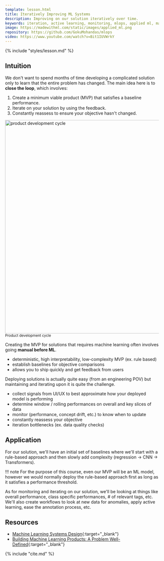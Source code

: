 ```yaml
---
template: lesson.html
title: Iteratively Improving ML Systems
description: Improving on our solution iteratively over time.
keywords: iteration, active learning, monitoring, mlops, applied ml, machine learning, ml in production, machine learning in production, applied machine learning
image: https://madewithml.com/static/images/applied_ml.png
repository: https://github.com/GokuMohandas/mlops
video: https://www.youtube.com/watch?v=Bit1IUVWrkY
---
```


<!-- <div class="ai-center-all mt-2">
    <iframe width="600" height="337.5" src="https://www.youtube.com/embed/Bit1IUVWrkY?rel=0" frameborder="0"
    allow="accelerometer; autoplay; clipboard-write; encrypted-media; gyroscope; picture-in-picture"
    allowfullscreen></iframe>
</div> -->

{% include "styles/lesson.md" %}

## Intuition

We don't want to spend months of time developing a complicated solution only to learn that the entire problem has changed. The main idea here is to **close the loop**, which involves:

1. Create a minimum viable product (MVP) that satisfies a baseline performance.
2. Iterate on your solution by using the feedback.
3. Constantly reassess to ensure your objective hasn't changed.

<div class="ai-center-all">
    <img src="https://raw.githubusercontent.com/GokuMohandas/madewithml/main/images/mlops/iteration/development_cycle.png" width="700" alt="product development cycle">
</div>
<div class="ai-center-all mb-3">
  <small>Product development cycle</small>
</div>

Creating the MVP for solutions that requires machine learning often involves going **manual before ML**.

- deterministic, high interpretability, low-complexity MVP (ex. rule based)
- establish baselines for objective comparisons
- allows you to ship quickly and get feedback from users

Deploying solutions is actually quite easy (from an engineering POV) but maintaining and iterating upon it is quite the challenge.

- collect signals from UI/UX to best approximate how your deployed model is performing
- determine window / rolling performances on overall and key slices of data
- monitor (performance, concept drift, etc.) to know when to update
- constantly reassess your objective
- iteration bottlenecks (ex. data quality checks)

## Application
For our solution, we'll have an initial set of baselines where we'll start with a rule-based approach and then slowly add complexity (regression &rarr; CNN &rarr; Transformers).

!!! note
    For the purpose of this course, even our MVP will be an ML model, however we would normally deploy the rule-based approach first as long as it satisfies a performance threshold.

As for monitoring and iterating on our solution, we'll be looking at things like overall performance, class specific performances, # of relevant tags, etc. We'll also create workflows to look at new data for anomalies, apply active learning, ease the annotation process, etc.

## Resources
- [Machine Learning Systems Design](https://github.com/chiphuyen/machine-learning-systems-design/blob/master/build/build1/consolidated.pdf){:target="_blank"}
- [Building Machine Learning Products: A Problem Well-Defined](http://jeremyjordan.me/ml-requirements/){:target="_blank"}


<!-- Citation -->
{% include "cite.md" %}